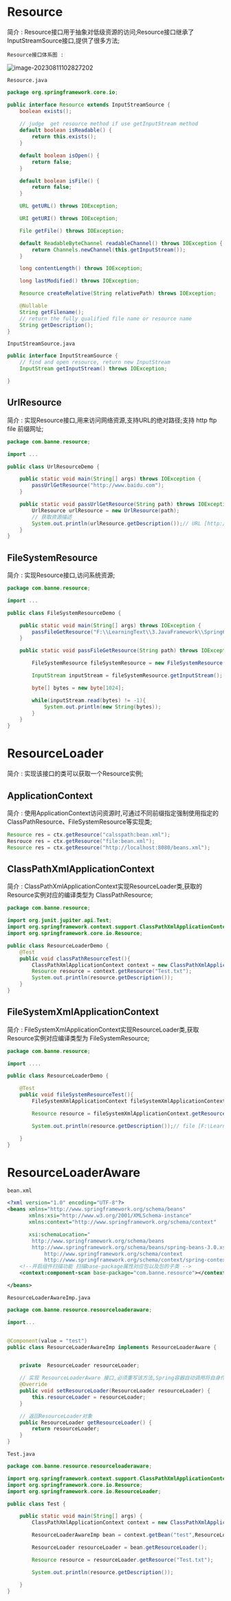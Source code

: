 # Resource

简介 : Resource接口用于抽象对低级资源的访问;Resource接口继承了InputStreamSource接口,提供了很多方法;

`Resource接口体系图 :`

![image-20230811102827202](https://banne.oss-cn-shanghai.aliyuncs.com/Java/image-20230811102827202.png)

`Resource.java`

```java
package org.springframework.core.io;

public interface Resource extends InputStreamSource {
    boolean exists();
	
    // judge  get resource method if use getInputStream method
    default boolean isReadable() {
        return this.exists();
    }

    default boolean isOpen() {
        return false;
    }

    default boolean isFile() {
        return false;
    }

    URL getURL() throws IOException;

    URI getURI() throws IOException;

    File getFile() throws IOException;

    default ReadableByteChannel readableChannel() throws IOException {
        return Channels.newChannel(this.getInputStream());
    }

    long contentLength() throws IOException;

    long lastModified() throws IOException;

    Resource createRelative(String relativePath) throws IOException;

    @Nullable
    String getFilename();
    // return the fully qualified file name or resource name
    String getDescription();
}
```

`InputStreamSource.java`

```java
public interface InputStreamSource {
    // find and open resource, return new InputStream
    InputStream getInputStream() throws IOException;

}
```

## UrlResource

简介 : 实现Resource接口,用来访问网络资源,支持URL的绝对路径;支持 http ftp file 前缀网址;

```java
package com.banne.resource;

import ...

public class UrlResourceDemo {

    public static void main(String[] args) throws IOException {
        passUrlGetResource("http://www.baidu.com");
    }

    public static void passUrlGetResource(String path) throws IOException {
        UrlResource urlResource = new UrlResource(path);
        // 获取资源描述 
        System.out.println(urlResource.getDescription());// URL [http://www.baidu.com]
    }
}
```

## FileSystemResource

简介 : 实现Resource接口,访问系统资源;

```java
package com.banne.resource;

import ...

public class FileSystemResourceDemo {

    public static void main(String[] args) throws IOException {
        passFileGetResource("F:\\LearningText\\3.JavaFramework\\Spring6\\Spring6Note\\Test.txt");
    }

    public static void passFileGetResource(String path) throws IOException {

        FileSystemResource fileSystemResource = new FileSystemResource(path);

        InputStream inputStream = fileSystemResource.getInputStream();

        byte[] bytes = new byte[1024];

        while(inputStream.read(bytes) != -1){
            System.out.println(new String(bytes));
        }
    }
}
```

# ResourceLoader

简介 : 实现该接口的类可以获取一个Resource实例;

## ApplicationContext

简介 : 使用ApplicationContext访问资源时,可通过不同前缀指定强制使用指定的ClassPathResource、FileSystemResource等实现类;

```java
Resource res = ctx.getResource("calsspath:bean.xml"); 
Resrouce res = ctx.getResource("file:bean.xml");
Resource res = ctx.getResource("http://localhost:8080/beans.xml");
```

## ClassPathXmlApplicationContext

简介 : ClassPathXmlApplicationContext实现ResourceLoader类,获取的Resource实例对应的编译类型为 ClassPathResource;

```java
package com.banne.resource;

import org.junit.jupiter.api.Test;
import org.springframework.context.support.ClassPathXmlApplicationContext;
import org.springframework.core.io.Resource;

public class ResourceLoaderDemo {
    @Test
    public void classPathResourceTest(){
        ClassPathXmlApplicationContext context = new ClassPathXmlApplicationContext();
        Resource resource = context.getResource("Test.txt");
        System.out.println(resource.getDescription());
    }
}
```

## FileSystemXmlApplicationContext

简介 : FileSystemXmlApplicationContext实现ResourceLoader类,获取Resource实例对应编译类型为 FileSystemResource;

```java
package com.banne.resource;

import ....

public class ResourceLoaderDemo {

    @Test
    public void fileSystemResourceTest(){
        FileSystemXmlApplicationContext fileSystemXmlApplicationContext = new FileSystemXmlApplicationContext();

        Resource resource = fileSystemXmlApplicationContext.getResource("Test.txt");

        System.out.println(resource.getDescription());// file [F:\LearningText\3.JavaFramework\Spring6\Spring6Code\Spring6\Spring6-Resource\Test.txt]

    }
}
```

# ResourceLoaderAware

`bean.xml`

```xml
<?xml version="1.0" encoding="UTF-8"?>
<beans xmlns="http://www.springframework.org/schema/beans"
       xmlns:xsi="http://www.w3.org/2001/XMLSchema-instance"
       xmlns:context="http://www.springframework.org/schema/context"

       xsi:schemaLocation="
        http://www.springframework.org/schema/beans
        http://www.springframework.org/schema/beans/spring-beans-3.0.xsd
            http://www.springframework.org/schema/context
            http://www.springframework.org/schema/context/spring-context.xsd">
    <!--开启组件扫描功能 扫描base-package属性对应包以及包的子类 -->
    <context:component-scan base-package="com.banne.resource"></context:component-scan>

</beans>
```

`ResourceLoaderAwareImp.java`

```java
package com.banne.resource.resourceloaderaware;

import...


@Component(value = "test")
public class ResourceLoaderAwareImp implements ResourceLoaderAware {


    private  ResourceLoader resourceLoader;

    // 实现 ResourceLoaderAware 接口,必须重写该方法,Spring容器自动调用将自身作为参数进行传递
    @Override
    public void setResourceLoader(ResourceLoader resourceLoader) {
        this.resourceLoader = resourceLoader;
    }

    // 返回ResourceLoader对象
    public ResourceLoader getResourceLoader() {
        return resourceLoader;
    }
}
```

`Test.java`

```java
package com.banne.resource.resourceloaderaware;

import org.springframework.context.support.ClassPathXmlApplicationContext;
import org.springframework.core.io.Resource;
import org.springframework.core.io.ResourceLoader;

public class Test {

    public static void main(String[] args) {
        ClassPathXmlApplicationContext context = new ClassPathXmlApplicationContext("bean.xml");

        ResourceLoaderAwareImp bean = context.getBean("test",ResourceLoaderAwareImp.class);

        ResourceLoader resourceLoader = bean.getResourceLoader();

        Resource resource = resourceLoader.getResource("Test.txt");

        System.out.println(resource.getDescription());

    }
}
```

